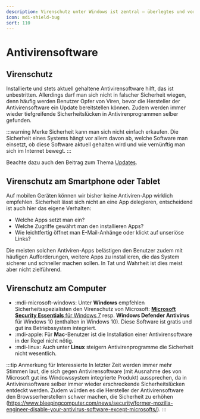 ```yaml
---
description: Virenschutz unter Windows ist zentral – überlegtes und vorsichtiges Surfen trotzdem unerlässlich.
icon: mdi-shield-bug
sort: 110
---
```


# Antivirensoftware



## Virenschutz
Installierte und stets aktuell gehaltene Antivirensoftware hilft, das ist unbestritten. Allerdings darf man sich nicht in falscher Sicherheit wiegen, denn häufig werden Benutzer Opfer von Viren, bevor die Hersteller der Antivirensoftware ein Update bereitstellen können. Zudem werden immer wieder tiefgreifende Sicherheitslücken in Antivirenprogrammen selber gefunden.

:::warning Merke
Sicherheit kann man sich nicht einfach erkaufen. Die Sicherheit eines Systems hängt vor allem davon ab, welche Software man einsetzt, ob diese Software aktuell gehalten wird und wie vernünftig man sich im Internet bewegt.
:::

Beachte dazu auch den Beitrag zum Thema [Updates](/sicherheit/updates/).

## Virenschutz am Smartphone oder Tablet
Auf mobilen Geräten können wir bisher keine Antiviren-App wirklich empfehlen. Sicherheit lässt sich nicht an eine App delegieren, entscheidend ist auch hier das eigene Verhalten:
- Welche Apps setzt man ein?
- Welche Zugriffe gewährt man den installieren Apps?
- Wie leichtfertig öffnet man E-Mail-Anhänge oder klickt auf unseriöse Links?

Die meisten solchen Antiviren-Apps belästigen den Benutzer zudem mit häufigen Aufforderungen, weitere Apps zu installieren, die das System sicherer und schneller machen sollen. In Tat und Wahrheit ist dies meist aber nicht zielführend.


## Virenschutz am Computer
- :mdi-microsoft-windows: Unter **Windows** empfehlen Sicherheitsspezialisten den Virenschutz von Microsoft: [**Microsoft Security Essentials** für Windows 7](https://www.microsoft.com/en-us/safety/pc-security/microsoft-security-essentials.aspx "**Microsoft Security Essentials** für Windows 7") resp. **Windows Defender Antivirus** für Windows 10 (enthalten in Windows 10). Diese Software ist gratis und gut ins Betriebssystem integriert.
- :mdi-apple: Für **Mac**-Benutzer ist die Installation einer Antivirensoftware in der Regel nicht nötig.
- :mdi-linux: Auch unter **Linux** steigern Antivirenprogramme die Sicherheit nicht wesentlich.

:::tip Anmerkung für Interessierte
In letzter Zeit werden immer mehr Stimmen laut, die sich gegen Antivirensoftware (mit Ausnahme des von Microsoft gut ins Windowssystem integrierte Produkt) aussprechen, da in Antivirensoftware selber immer wieder erschreckende Sicherheitslücken entdeckt werden. Zudem würden es die Hersteller der Antivirensoftware den Browsserherstellern schwer machen, die Sicherheit zu erhöhen (https://www.bleepingcomputer.com/news/security/former-mozilla-engineer-disable-your-antivirus-software-except-microsofts/).
:::

